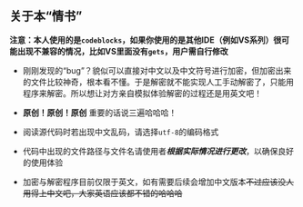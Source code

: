 ## 关于本“情书”

**注意：本人使用的是`codeblocks`，如果你使用的是其他IDE（例如VS系列）很可能出现不兼容的情况，比如VS里面没有`gets`，用户需自行修改**

- 刚刚发现的“bug”？貌似可以直接对中文以及中文符号进行加密，但加密出来的文件比较神奇，根本看不懂。于是解密就不能实现人工手动解密了，只能用程序来解密。所以想让对方亲自模拟体验解密的过程还是用英文吧！

- **原创！原创！原创** 重要的话说三遍哈哈哈！

- 阅读源代码时若出现中文乱码，请选择`utf-8`的编码格式

- 代码中出现的文件路径与文件名请使用者***根据实际情况进行更改***，以确保良好的使用体验

- 加密与解密程序目前仅限于英文，如有需要后续会增加中文版本~~不过应该没人用得上中文吧，大家英语应该都不错的哈哈哈~~

	
